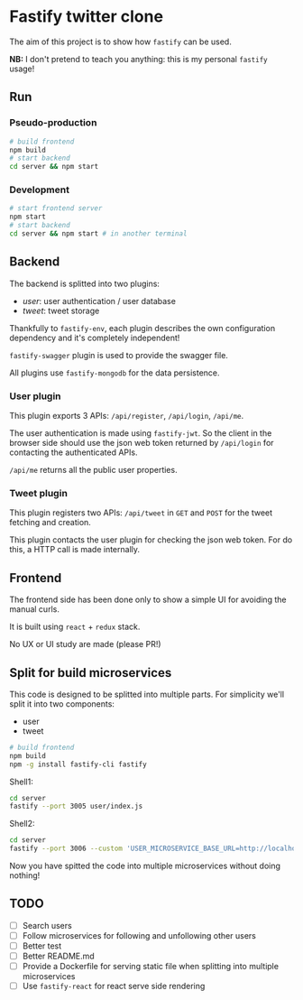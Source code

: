 # Fastify twitter clone

The aim of this project is to show how `fastify` can be used.

**NB:** I don't pretend to teach you anything: this is my personal `fastify` usage!

## Run

### Pseudo-production
```bash
# build frontend
npm build
# start backend
cd server && npm start
```

### Development
```bash
# start frontend server
npm start
# start backend
cd server && npm start # in another terminal
```

## Backend

The backend is splitted into two plugins:
- *user*: user authentication / user database
- *tweet*: tweet storage

Thankfully to `fastify-env`, each plugin describes the own configuration dependency and it's completely independent!

`fastify-swagger` plugin is used to provide the swagger file.

All plugins use `fastify-mongodb` for the data persistence.

### User plugin

This plugin exports 3 APIs: `/api/register`, `/api/login`, `/api/me`.

The user authentication is made using `fastify-jwt`. So the client in the browser side should use the json web token returned by `/api/login` for contacting the authenticated APIs.

`/api/me` returns all the public user properties.

### Tweet plugin

This plugin registers two APIs: `/api/tweet` in `GET` and `POST` for the tweet fetching and creation.

This plugin contacts the user plugin for checking the json web token. For do this, a HTTP call is made internally.

## Frontend

The frontend side has been done only to show a simple UI for avoiding the manual curls.

It is built using `react` + `redux` stack.

No UX or UI study are made (please PR!)


## Split for build microservices

This code is designed to be splitted into multiple parts.
For simplicity we'll split it into two components:
- user
- tweet

```bash
# build frontend
npm build
npm -g install fastify-cli fastify
```

Shell1:
```bash
cd server
fastify --port 3005 user/index.js
```

Shell2:
```bash
cd server
fastify --port 3006 --custom 'USER_MICROSERVICE_BASE_URL=http://localhost:3005' tweet/index.js
```

Now you have spitted the code into multiple microservices without doing nothing!

## TODO

- [ ] Search users
- [ ] Follow microservices for following and unfollowing other users
- [ ] Better test
- [ ] Better README.md
- [ ] Provide a Dockerfile for serving static file when splitting into multiple microservices
- [ ] Use `fastify-react` for react serve side rendering
